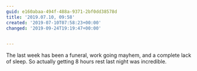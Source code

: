 ```yaml
---
guid: e160abaa-494f-488a-9371-2bf0dd38578d
title: '2019.07.10, 09:58'
created: '2019-07-10T07:58:23+00:00'
changed: '2019-09-24T19:19:47+00:00'


---
```


The last week has been a funeral, work going mayhem, and a complete lack of sleep. So actually getting 8 hours rest last night was incredible. 
